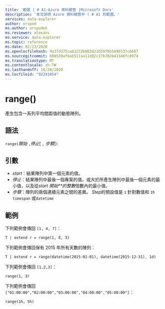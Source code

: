 ```yaml
---
title: '範圍 ( # A1-Azure 資料總管 |Microsoft Docs'
description: '本文說明 Azure 資料總管中 ( # A1 的範圍。'
services: data-explorer
author: orspod
ms.author: orspodek
ms.reviewer: alexans
ms.service: data-explorer
ms.topic: reference
ms.date: 02/13/2020
ms.openlocfilehash: 9a37d375ca83252b063821659f0b5490337c6667
ms.sourcegitcommit: 608539af6ab511aa11d82c17b782641340fc8974
ms.translationtype: MT
ms.contentlocale: zh-TW
ms.lasthandoff: 10/20/2020
ms.locfileid: "92241054"
---
```

# <a name="range"></a>range()

產生包含一系列平均間距值的動態陣列。

## <a name="syntax"></a>語法

`range(`*開始* `,`*停止*[ `,` *步驟*]`)` 

## <a name="arguments"></a>引數

* *start*：結果陣列中第一個元素的值。 
* *停止*：結果陣列中最後一個專案的值，或大於所產生陣列中最後一個元素的最小值，以及從*start 開始**的整數*倍數內的最小值。
* *步驟*：陣列的兩個連續元素之間的差異。 *Step*的預設值是 `1` 針對數值和 `1h` `timespan` 或`datetime`

## <a name="examples"></a>範例

下列範例會傳回 `[1, 4, 7]`：

```kusto
T | extend r = range(1, 8, 3)
```

下列範例會傳回保有 2015 年所有天數的陣列︰

```kusto
T | extend r = range(datetime(2015-01-01), datetime(2015-12-31), 1d)
```

下列範例會傳回 `[1,2,3]`：

```kusto
range(1, 3)
```

下列範例會傳回 `["01:00:00","02:00:00","03:00:00","04:00:00","05:00:00"]`：

```kusto
range(1h, 5h)
```
